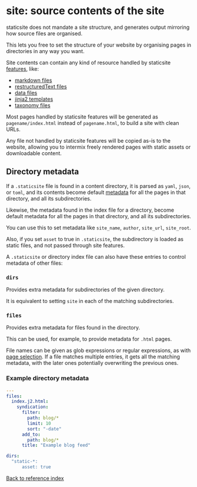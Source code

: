 # site: source contents of the site

staticsite does not mandate a site structure, and generates output mirroring
how source files are organised.

This lets you free to set the structure of your website by organising pages in
directories in any way you want.

Site contents can contain any kind of resource handled by staticsite
[features](feature.md), like:

* [markdown files](markdown.md)
* [restructuredText files](rst.rst)
* [data files](data.md)
* [jinja2 templates](jinja2.md)
* [taxonomy files](taxonomies.md)

Most pages handled by staticsite features will be generated as
`pagename/index.html` instead of `pagename.html`, to build a site with clean
URLs.

Any file not handled by staticsite features will be copied as-is to the
website, allowing you to intermix freely rendered pages with static assets or
downloadable content.


## Directory metadata

If a `.staticsite` file is found in a content directory, it is parsed as
`yaml`, `json`, or `toml`, and its contents become default
[metadata](metadata.md) for all the pages in that directory, and all its
subdirectories.

Likewise, the metadata found in the index file for a directory, become default
metadata for all the pages in that directory, and all its subdirectories.

You can use this to set metadata like `site_name`, `author`, `site_url`,
`site_root`.

Also, if you set `asset` to true in `.staticsite`, the subdirectory is loaded
as static files, and not passed through site features.

A `.staticsite` or directory index file can also have these entries to control
metadata of other files:

### `dirs`

Provides extra metadata for subdirectories of the given directory.

It is equivalent to setting `site` in each of the matching subdirectories.

### `files`

Provides extra metadata for files found in the directory.

This can be used, for example, to provide metadata for `.html` pages.

File names can be given as glob expressions or regular expressions, as with
[page selection](page-filter.md). If a file matches multiple entries, it gets
all the matching metadata, with the later ones potentially overwriting the
previous ones.


### Example directory metadata

```yaml
---
files:
  index.j2.html:
    syndication:
      filter:
        path: blog/*
        limit: 10
        sort: "-date"
      add_to:
        path: blog/*
      title: "Example blog feed"

dirs:
  "static-*:
      asset: true
```

[Back to reference index](reference.md)
